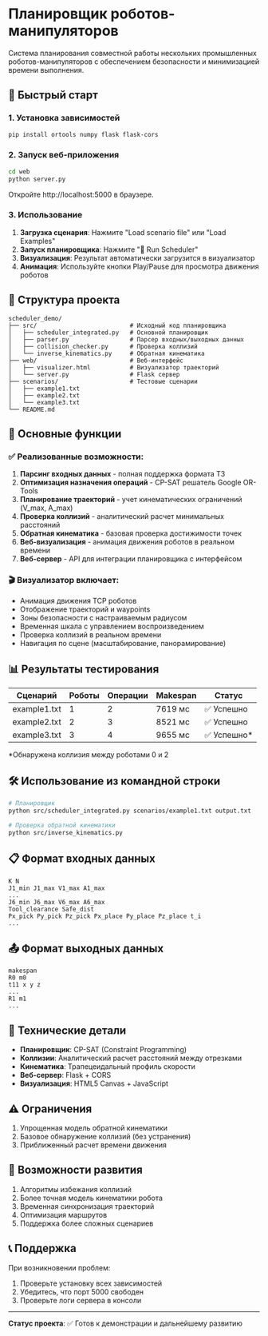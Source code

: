 # Планировщик роботов-манипуляторов

Система планирования совместной работы нескольких промышленных роботов-манипуляторов с обеспечением безопасности и минимизацией времени выполнения.

## 🚀 Быстрый старт

### 1. Установка зависимостей

```bash
pip install ortools numpy flask flask-cors
```

### 2. Запуск веб-приложения

```bash
cd web
python server.py
```

Откройте http://localhost:5000 в браузере.

### 3. Использование

1. **Загрузка сценария**: Нажмите "Load scenario file" или "Load Examples"
2. **Запуск планировщика**: Нажмите "🚀 Run Scheduler"
3. **Визуализация**: Результат автоматически загрузится в визуализатор
4. **Анимация**: Используйте кнопки Play/Pause для просмотра движения роботов

## 📁 Структура проекта

```
scheduler_demo/
├── src/                          # Исходный код планировщика
│   ├── scheduler_integrated.py   # Основной планировщик
│   ├── parser.py                 # Парсер входных/выходных данных
│   ├── collision_checker.py      # Проверка коллизий
│   └── inverse_kinematics.py     # Обратная кинематика
├── web/                          # Веб-интерфейс
│   ├── visualizer.html           # Визуализатор траекторий
│   └── server.py                 # Flask сервер
├── scenarios/                    # Тестовые сценарии
│   ├── example1.txt
│   ├── example2.txt
│   └── example3.txt
└── README.md
```

## 🎯 Основные функции

### ✅ Реализованные возможности:

1. **Парсинг входных данных** - полная поддержка формата ТЗ
2. **Оптимизация назначения операций** - CP-SAT решатель Google OR-Tools
3. **Планирование траекторий** - учет кинематических ограничений (V_max, A_max)
4. **Проверка коллизий** - аналитический расчет минимальных расстояний
5. **Обратная кинематика** - базовая проверка достижимости точек
6. **Веб-визуализация** - анимация движения роботов в реальном времени
7. **Веб-сервер** - API для интеграции планировщика с интерфейсом

### 🎬 Визуализатор включает:

- Анимация движения TCP роботов
- Отображение траекторий и waypoints
- Зоны безопасности с настраиваемым радиусом
- Временная шкала с управлением воспроизведением
- Проверка коллизий в реальном времени
- Навигация по сцене (масштабирование, панорамирование)

## 📊 Результаты тестирования

| Сценарий | Роботы | Операции | Makespan | Статус |
|----------|--------|----------|----------|--------|
| example1.txt | 1 | 2 | 7619 мс | ✅ Успешно |
| example2.txt | 2 | 3 | 8521 мс | ✅ Успешно |
| example3.txt | 3 | 4 | 9655 мс | ✅ Успешно* |

*Обнаружена коллизия между роботами 0 и 2

## 🛠️ Использование из командной строки

```bash
# Планировщик
python src/scheduler_integrated.py scenarios/example1.txt output.txt

# Проверка обратной кинематики
python src/inverse_kinematics.py
```

## 📋 Формат входных данных

```
K N
J1_min J1_max V1_max A1_max
...
J6_min J6_max V6_max A6_max
Tool_clearance Safe_dist
Px_pick Py_pick Pz_pick Px_place Py_place Pz_place t_i
...
```

## 📤 Формат выходных данных

```
makespan
R0 m0
t11 x y z
...
R1 m1
...
```

## 🔧 Технические детали

- **Планировщик**: CP-SAT (Constraint Programming)
- **Коллизии**: Аналитический расчет расстояний между отрезками
- **Кинематика**: Трапецеидальный профиль скорости
- **Веб-сервер**: Flask + CORS
- **Визуализация**: HTML5 Canvas + JavaScript

## ⚠️ Ограничения

1. Упрощенная модель обратной кинематики
2. Базовое обнаружение коллизий (без устранения)
3. Приближенный расчет времени движения

## 🎯 Возможности развития

1. Алгоритмы избежания коллизий
2. Более точная модель кинематики робота
3. Временная синхронизация траекторий
4. Оптимизация маршрутов
5. Поддержка более сложных сценариев

## 📞 Поддержка

При возникновении проблем:
1. Проверьте установку всех зависимостей
2. Убедитесь, что порт 5000 свободен
3. Проверьте логи сервера в консоли

---

**Статус проекта**: ✅ Готов к демонстрации и дальнейшему развитию
